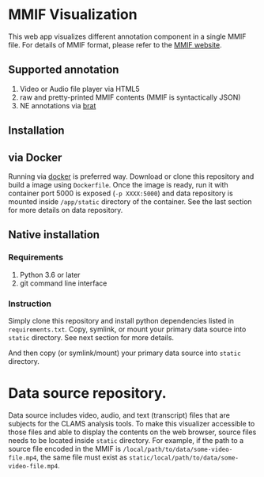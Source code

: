 # MMIF Visualization 

This web app visualizes different annotation component in a single MMIF file. For details of MMIF format, please refer to the [MMIF website](https://mmif.clams.ai). 

## Supported annotation

1. Video or Audio file player via HTML5
1. raw and pretty-printed MMIF contents (MMIF is syntactically JSON)
1. NE annotations via [brat](https://www.github.com/nlplab/brat)

## Installation 

## via Docker 

Running via [docker](https://www.docker.com/) is preferred way. Download or clone this repository and build a image using `Dockerfile`. Once the image is ready, run it with container port 5000 is exposed (`-p XXXX:5000`) and data repository is mounted inside `/app/static` directory of the container. See the last section for more details on data repository.  

## Native installation

### Requirements

1. Python 3.6 or later
1. git command line interface

### Instruction
Simply clone this repository and install python dependencies listed in `requirements.txt`. Copy, symlink, or mount your primary data source into `static` directory. See next section for more details. 

And then copy (or symlink/mount) your primary data source into `static` directory. 

# Data source repository. 
Data source includes video, audio, and text (transcript) files that are subjects for the CLAMS analysis tools. To make this visualizer accessible to those files and able to display the contents on the web browser, source files needs to be located inside `static` directory. For example, if the path to a source file encoded in the MMIF is `/local/path/to/data/some-video-file.mp4`, the same file must exist as `static/local/path/to/data/some-video-file.mp4`. 
